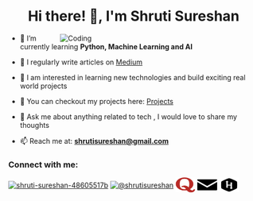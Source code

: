 
<!--![1](https://github.com/shruti-sureshan/shruti-sureshan/blob/main/assets/banner.gif) -->
<h1 align="center">Hi there! 👋, I'm Shruti Sureshan</h1>

<img align="right" alt="Coding" width="400" src="https://cdn.dribbble.com/users/2646423/screenshots/5507196/computer.gif">


- 🌱 I’m currently learning **Python, Machine Learning and AI**

- 📝 I regularly write articles on [Medium](https://shrutisureshan.medium.com)
- 📌 I am interested in learning new technologies and build exciting real world projects
- 📂 You can checkout my projects here: [Projects](https://github.com/shruti-sureshan/shruti-sureshan/blob/main/Projects.md)
<!-- - 👯 I’m looking to collaborate on Hackathons, Kaggle competitions and Research-based projects  -->
- 💬 Ask me about anything related to tech , I would love to share my thoughts

- 📫 Reach me at: **shrutisureshan@gmail.com**

<h3 align="left">Connect with me:</h3>
<p align="left">
<a href="https://linkedin.com/in/shruti-sureshan-48605517b" target="blank"><img align="center" src="https://raw.githubusercontent.com/rahuldkjain/github-profile-readme-generator/master/src/images/icons/Social/linked-in-alt.svg" alt="shruti-sureshan-48605517b" height="30" width="40" /></a>
<a href="https://medium.com/@shrutisureshan" target="blank"><img align="center" src="https://raw.githubusercontent.com/rahuldkjain/github-profile-readme-generator/master/src/images/icons/Social/medium.svg" alt="@shrutisureshan" height="30" width="40" /></a>
<a href="https://www.quora.com/profile/Shruti-Sureshan" target="blank"><img align="center" src="https://github.com/shruti-sureshan/shruti-sureshan/blob/main/assets/quora-icon.svg" alt="@shrutisureshan" height="30" width="40" /></a>
 <a href="mailto:shrutisureshan@gmail.com" target="blank"><img align="center" src="https://github.com/shruti-sureshan/shruti-sureshan/blob/main/assets/mail-2569.svg" height="30" width="40" /></a>
<a href="https://www.hackerrank.com/shrutisureshan" target="blank"><img align="center" src="https://github.com/shruti-sureshan/shruti-sureshan/blob/main/assets/4373713_hackerrank_logo_logos_icon.svg" height="30" width="40" /></a>

</p>



